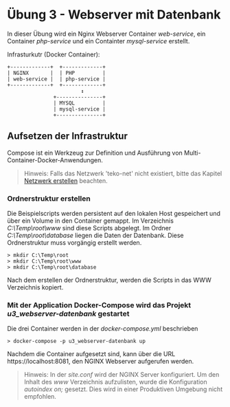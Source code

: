 # Übung 3 - Webserver mit Datenbank 

In dieser Übung wird ein Nginx Webserver Container *web-service*, ein Container *php-service* und ein Containter *mysql-service* erstellt.

Infrasturkutr (Docker Container):
  ```
 +-------------+  +-------------+
 | NGINX       |  | PHP         |
 | web-service |  | php-service |
 +-------------+  +-------------+
                          ↕
                 +---------------+
                 | MYSQL         |
                 | mysql-service |
                 +---------------+
  ```

## Aufsetzen der Infrastruktur
Compose ist ein Werkzeug zur Definition und Ausführung von Multi-Container-Docker-Anwendungen. 

> Hinweis: Falls das Netzwerk 'teko-net' nicht existiert, bitte das Kapitel [Netzwerk erstellen](https://github.com/Edocsyl/Teko-Informationssysteme#netzwerk-erstellen) beachten.

### Ordnerstruktur erstellen
Die Beispielscripts werden persistent auf den lokalen Host gespeichert und über ein Volume in den Container gemappt. Im Verzeichnis *C:\Temp\root\www* sind diese Scripts abgelegt. Im Ordner *C:\Temp\root\database* liegen die Daten der Datenbank. Diese Ordnerstruktur muss vorgängig erstellt werden. 

    > mkdir C:\Temp\root
    > mkdir C:\Temp\root\www
    > mkdir C:\Temp\root\database

Nach dem erstellen der Ordnerstruktur, werden die Scripts in das WWW Verzeichnis kopiert. 

### Mit der Application Docker-Compose wird das Projekt *u3_webserver-datenbank* gestartet

Die drei Container werden in der *docker-compose.yml* beschrieben

    > docker-compose -p u3_webserver-datenbank up

Nachdem die Container aufgesetzt sind, kann über die URL https://localhost:8081, den NGINX Webserver aufgerufen werden. 

> Hinweis: In der *site.conf* wird der NGINX Server konfiguriert. Um den Inhalt des *www* Verzeichnis aufzulisten, wurde die Konfiguration *autoindex on;* gesetzt. Dies wird in einer Produktiven Umgebung nicht empfohlen. 

